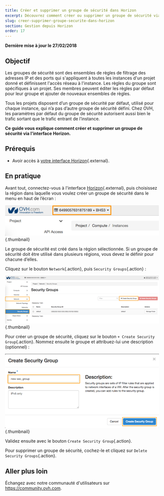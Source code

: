 ```yaml
---
title: Créer et supprimer un groupe de sécurité dans Horizon
excerpt: Découvrez comment créer ou supprimer un groupe de sécurité via Horizon
slug: creer-supprimer-groupe-securite-dans-horizon
section: Gestion depuis Horizon
order: 17
---
```


**Dernière mise à jour le 27/02/2018**


## Objectif

Les groupes de sécurité sont des ensembles de règles de filtrage des adresses IP et des ports qui s'appliquent à toutes les instances d'un projet donné et définissent l'accès réseau à l'instance. Les règles du groupe sont spécifiques à un projet. Ses membres peuvent éditer les règles par défaut pour leur groupe et ajouter de nouveaux ensembles de règles.

Tous les projets disposent d’un groupe de sécurité par défaut, utilisé pour chaque instance, qui n’a pas d’autre groupe de sécurité défini. Chez OVH, les paramètres par défaut du groupe de sécurité autorisent aussi bien le trafic sortant que le trafic entrant de l’instance.

**Ce guide vous explique comment créer et supprimer un groupe de sécurité via l'interface Horizon.**

## Prérequis

- Avoir accès à [votre interface Horizon](https://docs.ovh.com/pl/public-cloud/creation_acces_a_interface_horizon/){.external}.


## En pratique

Avant tout, connectez-vous à l'interface [Horizon](https://horizon.cloud.ovh.net/){.external}, puis choisissez la région dans laquelle vous voulez créer un groupe de sécurité dans le menu en haut de l’écran :

![Choix de région](images/1_H_sec_groups_region_choosing.png){.thumbnail}

Le groupe de sécurité est créé dans la région sélectionnée. Si un groupe de sécurité doit être utilisé dans plusieurs régions, vous devez le définir pour chacune d’elles.


Cliquez sur le bouton `Network`{.action}, puis `Security Groups`{.action} :

![Groupes de sécurité](images/2_H_crete_sec_group.png){.thumbnail}

Pour créer un groupe de sécurité, cliquez sur le bouton `+ Create Security Group`{.action}. Nommez ensuite le groupe et attribuez-lui une description (optionnel) :

![Création de groupes de sécurité](images/3_H_new_sec_gr_name.png){.thumbnail}

Validez ensuite avec le bouton `Create Security Group`{.action}.

Pour supprimer un groupe de sécurité, cochez-le et cliquez sur `Delete Security Groups`{.action}.


## Aller plus loin

Échangez avec notre communauté d'utilisateurs sur <https://community.ovh.com>.

